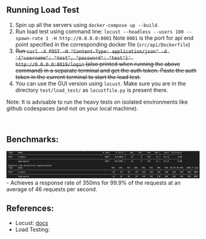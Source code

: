 ## Running Load Test
1. Spin up all the servers using `docker-compose up --build`.
2. Run load test using command line: `locust --headless --users 100 --spawn-rate 1 -H http://0.0.0.0:8001` Note `8001` is the port for api end point specified in the corresponding docker file (`src/api/Dockerfile`)
3. ~~Run `curl -X POST -H "Content-Type: application/json" -d '{"username": "test", "password": "test"}' http://0.0.0.0:8019/login` (also printed when running the above command) in a separate terminal and get the auth token. Paste the auth token in the current terminal to start the load test.~~
4. You can use the GUI version using `locust`. Make sure you are in the directory `test/load_test/` as `locustfile.py` is present there.

Note: It is advisable to run the heavy tests on isolated environments like github codespaces (and not on your local machine).


<br>

## Benchmarks:
<img width="1257" alt="image" src="../../essentials/locust.png">
- Achieves a response rate of 350ms for 99.9% of the requests at an average of 46 requests per second.
         

<br>          

## References:        

- Locust: [docs](https://docs.locust.io/en/stable/what-is-locust.html)        
- Load Testing: 
